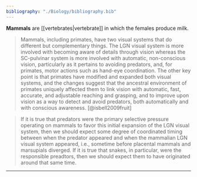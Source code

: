 ```yaml
---
bibliography: "./Biology/bibliography.bib"
---
```


**Mammals** are [[vertebrates|vertebrate]] in which the females produce milk.

> Mammals, including primates, have two visual systems that do different but complementary things. The LGN visual system is more involved with becoming aware of details through vision whereas the SC-pulvinar system is more involved with automatic, non-conscious vision, particularly as it pertains to avoiding predators, and, for primates, motor actions such as hand-eye coordination. The other key point is that primates have modified and expanded both visual systems, and the changes suggest that the ancestral environment of primates uniquely affected them to link vision with automatic, fast, accurate, and adjustable reaching and grasping, and to improve upon vision as a way to detect and avoid predators, both automatically and with conscious awareness. [@isbell2009fruit]

> If it is true that predators were the primary selective pressure operating on mammals to favor this initial expansion of the LGN visual system, then we should expect some degree of coordinated timing between when the predator appeared and when the mammalian LGN visual system appeared, i.e., sometime before placental mammals and marsupials diverged. If it is true that snakes, in particular, were the responsible preadtors, then we should expect them to have originated around that same time. 

---
